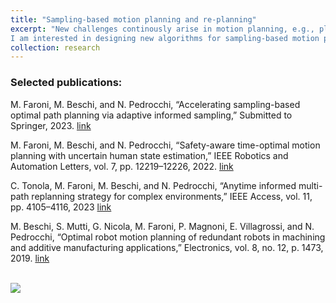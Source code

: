 ```yaml
---
title: "Sampling-based motion planning and re-planning"
excerpt: "New challenges continously arise in motion planning, e.g., planning with complex dynamics or black-box model, manipulation planning with time-critical requirements or under uncertainty.
I am interested in designing new algorithms for sampling-based motion planning in challenging problems such as kinodynamic motion planning and high-dimensional problems."
collection: research
---
```


### Selected publications:

M. Faroni, M. Beschi, and N. Pedrocchi, “Accelerating sampling-based optimal path planning via adaptive informed sampling,” Submitted to Springer, 2023.
[link](https://arxiv.org/abs/2208.09318)

M. Faroni, M. Beschi, and N. Pedrocchi, “Safety-aware time-optimal motion planning with uncertain human state estimation,” IEEE Robotics and Automation Letters, vol. 7, pp. 12219–12226, 2022.
[link](https://arxiv.org/abs/2210.11655)

C. Tonola, M. Faroni, M. Beschi, and N. Pedrocchi, “Anytime informed multi-path replanning strategy for complex environments,” IEEE Access, vol. 11, pp. 4105–4116, 2023
[link](https://ieeexplore.ieee.org/stamp/stamp.jsp?tp=&arnumber=10013661)

M. Beschi, S. Mutti, G. Nicola, M. Faroni, P. Magnoni, E. Villagrossi, and N. Pedrocchi, “Optimal robot motion planning of redundant robots in machining and additive manufacturing applications,” Electronics, vol. 8, no. 12, p. 1473, 2019.
[link](https://www.mdpi.com/2079-9292/8/12/1437)

<br/><img src='/images/500x300.png'>
